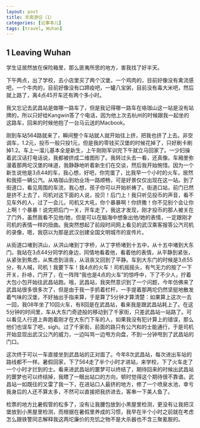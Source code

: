 ```yaml
---
layout: post
title: 东南游记（1）
categories: [记事本儿]
tags: [travel, Wuhan]
---
```


## 1 Leaving Wuhan

学生证居然放在保险箱里，那么匪夷所思的地方，害我找了好半天。

下午两点，出了学校，去小店里买了两个汉堡，一个鸡肉的，目前好像没有禽流感吧，一个牛肉的，目前好像没有口蹄疫吧，一罐八宝粥，目前没有毒大米吧，然后就上路了，离4点45开车还有两个多小时。

我又忘记去武昌站是做哪一路车了，但是我记得哪一路车在珞珈山这一站是没有站牌的，所以只好给Kangwin答了个电话，因为他上次去杭州的时候跟我一起坐的这路车，回来的时候他抱了一台马云送的Macbook。

刚到车站564路就来了，瞬间整个车站就人就开始往上挤，把我也挤了上去。非空调车，1.2元，投币一般只投1元，但是我的零钱买汉堡的时候花掉了，只好刷卡刷掉1.2。车上一溜儿基本全是新生，上午刚刚军训完下午就立马回家了。一少妇操着武汉话打电话说，我都被挤成二维图形了。我转过头去一看，还真像。车厢里弥漫着那两坨汉堡的味道，我静静地听着新生们在交谈，然后我开始惋惜。因为一个新生说他是3点44的车，我心想，好吧，你完蛋了，比我早一个小时的火车，居然和我搭一辆公汽。从珞珈山到劝业场一路顺畅，可是好景仅仅出现在这一站。到了街道口，看见周围的车流，我心想，孩子你可以开始祈祷了。街道口站，前门已然是挤不上去了，司机对这下面的人说，投贝！后门上！我只听见投币的声音，看不见车外的人，过了一会儿，司机又大吼，你个暴暴啊！你挤撒！你不见别个会让你上啊！个暴暴！说完把后门一关，开车走了，我这才发现，刚才投币的那人被关在了门外，虽然我看不见他/她，但是可以在脑海中想象出他/她的表情，一定跟刚才司机的表情一样的扭曲。我突然想起了前段时间网上看见的武汉乘客报答公汽司机的录像，嗯，我窃以为那是武汉创建全国文明城市的宣传片。

从街道口堵到洪山，从洪山堵到丁字桥，从丁字桥堵到十五中，从十五中堵到大东门。我站在3点44分同学的身边，同情地看着他，看着他的表情，从平静到紧张，从紧张到焦虑，从焦虑到沮丧，从沮丧又回到了平静。车到大东门的时候是3点55分，有人喊，司机！我要下车！我4点的火车！司机摇摇头，有气无力的按了一下开关，扑哧，门开了，在一阵阵“我也是4点的火车”的惊呼中，下了不少人，拧着大包小包开始往武昌站跑。哦，武昌站，我突然意识到了一个问题，今年仿佛来了武昌站很多很多次了，但是由于我一手抓着栏杆，一手提着那两坨仍然坚挺地散发着气味的汉堡，不好抽出手指来算，于是算了5分钟才算清楚：如果算上这次一去一回，我08年坐了10回火车，有8回是在武昌站，看来我是跟武昌站耗上了。在这5分钟的时间里，车从大东门奇迹般的移动到了千家街，只差武昌站一站路了。可以看见人行道上奔跑着刚才在大东门下车的人，如果我没有犯计算上的错误，那么他们也误车了吧，sigh。过了千家街，前面的路只有公汽和的士能通行，于是司机开始显现出武汉公汽的威力，一边叫骂一边甩方向盘，不到一分钟甩到了武昌站的门口。

这次终于可以一车直接坐到武昌站的正对面了。今年8次武昌站，每次进出车站的路线都不一样。暑假回家，下了564走了半个小时才进站，来学校，下了火车走了一个小时才拦到的士。看来进武昌站的噩梦可以终结了，期待回来的时候出武昌站的噩梦也可以终结掉，我瞟了一眼出站口的方向，顿时觉得这个期待很不靠谱。武昌站一如既往的又雷了我一下，在进站口人最挤的地方，修了一个喷泉水池，幸亏我身后的人还不算太多，不然可以直接把我挤进去，客串一下美人鱼了。

检票的地方比暑假管的松多了，没有让我腰包放到小黑屋里检测，更没有让我把汉堡放到小黑屋里检测，而根据在暑假里养成的习惯，我早在半个小时之前就在考虑怎么跟铁警同志解释我这两坨廉价的充饥之物不是大杀器也不含三聚氰胺的。
